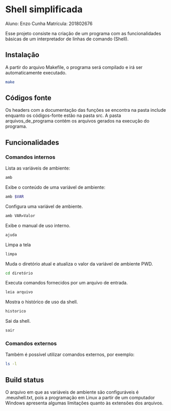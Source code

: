 # Shell simplificada

Aluno: Enzo Cunha
Matrícula: 201802676

Esse projeto consiste na criação de um programa com as funcionalidades básicas de um interpretador de linhas de comando (Shell).

## Instalação

A partir do arquivo Makefile, o programa será compilado e irá ser automaticamente executado.

```bash
make
```

## Códigos fonte

Os headers com a documentação das funções se encontra na pasta include enquanto os códigos-fonte estão na pasta src. A pasta arquivos_de_programa contém os arquivos gerados na execução do programa.

## Funcionalidades

### Comandos internos

Lista as variáveis de ambiente:
```bash
amb
```

Exibe o conteúdo de uma variável de ambiente:
```bash
amb $VAR
```

Configura uma variável de ambiente.
```bash
amb VAR=Valor
```

Exibe o manual de uso interno.
```bash
ajuda
```

Limpa a tela
```bash
limpa
```

Muda o diretório atual e atualiza o valor da variável de ambiente PWD.
```bash
cd diretório
```

Executa comandos fornecidos por um arquivo de entrada.
```bash
leia arquivo
```

Mostra o histórico de uso da shell.
```bash
historico
```

Sai da shell.
```bash
sair
```

### Comandos externos

Também é possível utilizar comandos externos, por exemplo:
```bash
ls -l
```

## Build status

O arquivo em que as variáveis de ambiente são configuráveis é .meushell.txt, pois a programação em Linux a partir de um computador Windows apresenta algumas limitações quanto às extensões dos arquivos.